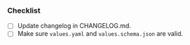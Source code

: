 

### Checklist

- [ ] Update changelog in CHANGELOG.md.
- [ ] Make sure `values.yaml` and `values.schema.json` are valid.

